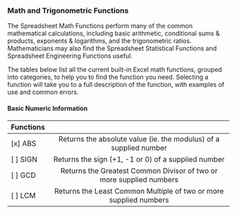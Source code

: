 ### Math and Trigonometric Functions

The Spreadsheet Math Functions perform many of the common mathematical calculations, including basic arithmetic, conditional sums & products, exponents & logarithms, and the trigonometric ratios. Mathematicians may also find the Spreadsheet Statistical Functions and Spreadsheet Engineering Functions useful.

The tables below list all the current built-in Excel math functions, grouped into categories, to help you to find the function you need. Selecting a function will take you to a full description of the function, with examples of use and common errors.

#### Basic Numeric Information

| Functions 				|               											         |
|---------------------------|:------------------------------------------------------------------:|
| [x] ABS					| Returns the absolute value (ie. the modulus) of a supplied number  |
| [ ] SIGN					| Returns the sign (+1, -1 or 0) of a supplied number			     |
| [ ] GCD					| Returns the Greatest Common Divisor of two or more supplied numbers|
| [ ] LCM					| Returns the Least Common Multiple of two or more supplied numbers  |
    